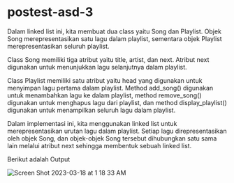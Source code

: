 # postest-asd-3
Dalam linked list ini, kita membuat dua class yaitu Song dan Playlist. Objek Song merepresentasikan satu lagu dalam playlist, sementara objek Playlist merepresentasikan seluruh playlist.

Class Song memiliki tiga atribut yaitu title, artist, dan next. Atribut next digunakan untuk menunjukkan lagu selanjutnya dalam playlist.

Class Playlist memiliki satu atribut yaitu head yang digunakan untuk menyimpan lagu pertama dalam playlist. Method add_song() digunakan untuk menambahkan lagu ke dalam playlist, method remove_song() digunakan untuk menghapus lagu dari playlist, dan method display_playlist() digunakan untuk menampilkan seluruh lagu dalam playlist.

Dalam implementasi ini, kita menggunakan linked list untuk merepresentasikan urutan lagu dalam playlist. Setiap lagu direpresentasikan oleh objek Song, dan objek-objek Song tersebut dihubungkan satu sama lain melalui atribut next sehingga membentuk sebuah linked list.

Berikut adalah Output

![Screen Shot 2023-03-18 at 1 18 33 AM](https://user-images.githubusercontent.com/126859339/225974435-772ed218-2744-4725-9b52-429f5f690c4a.png)
